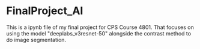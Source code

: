# FinalProject_AI

This is a ipynb file of my final project for CPS Course 4801. That focuses on using the model "deeplabs_v3resnet-50" alongside the contrast method to do image segmentation. 
